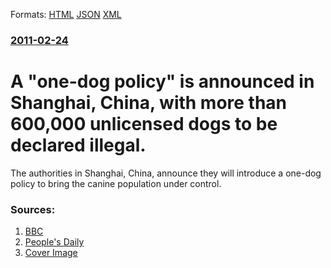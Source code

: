 
Formats: [HTML](/news/2011/02/24/a-one-dog-policy-is-announced-in-shanghai-china-with-more-than-600-000-unlicensed-dogs-to-be-declared-illegal.html)  [JSON](/news/2011/02/24/a-one-dog-policy-is-announced-in-shanghai-china-with-more-than-600-000-unlicensed-dogs-to-be-declared-illegal.json)  [XML](/news/2011/02/24/a-one-dog-policy-is-announced-in-shanghai-china-with-more-than-600-000-unlicensed-dogs-to-be-declared-illegal.xml)  

### [2011-02-24](/news/2011/02/24/index.md)

##### 
# A "one-dog policy" is announced in Shanghai, China, with more than 600,000 unlicensed dogs to be declared illegal.

The authorities in Shanghai, China, announce they will introduce a one-dog policy to bring the canine population under control.


### Sources:

1. [BBC](http://www.bbc.co.uk/news/world-asia-pacific-12563432)
2. [People's Daily](http://english.peopledaily.com.cn/90001/90776/90882/7298261.html)
2. [Cover Image](http://www.bbc.co.uk/news/special/2015/newsspec_10857/bbc_news_logo.png?cb=1)
